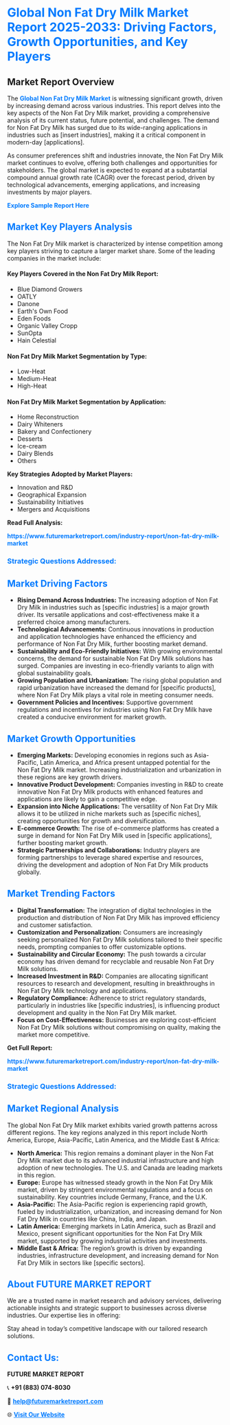<h1 style="color: #007BFF;">Global Non Fat Dry Milk Market Report 2025-2033: Driving Factors, Growth Opportunities, and Key Players</h1>

<section id="overview">
<h2>Market Report Overview</h2>
<p>The <a href="https://www.futuremarketreport.com/industry-report/non-fat-dry-milk-market" style="color: #007BFF; text-decoration: none;"><strong>Global Non Fat Dry Milk Market</strong></a> is witnessing significant growth, driven by increasing demand across various industries. This report delves into the key aspects of the Non Fat Dry Milk market, providing a comprehensive analysis of its current status, future potential, and challenges. The demand for Non Fat Dry Milk has surged due to its wide-ranging applications in industries such as [insert industries], making it a critical component in modern-day [applications].</p>
<p>As consumer preferences shift and industries innovate, the Non Fat Dry Milk market continues to evolve, offering both challenges and opportunities for stakeholders. The global market is expected to expand at a substantial compound annual growth rate (CAGR) over the forecast period, driven by technological advancements, emerging applications, and increasing investments by major players.</p>
</section>

<section id="overview">
<p><a href="https://www.futuremarketreport.com/request-sample/reportId=52518" style="color: #007BFF; text-decoration: none;"><strong>Explore Sample Report Here</strong></a></p>
</section>

<section id="key-players">
<h2 style="color: #007BFF;">Market Key Players Analysis</h2>
<p>The Non Fat Dry Milk market is characterized by intense competition among key players striving to capture a larger market share. Some of the leading companies in the market include:</p>
<h4>Key Players Covered in the Non Fat Dry Milk Report:</h4>
<ul><li>Blue Diamond Growers</li><li>OATLY</li><li>Danone</li><li>Earth&#039;s Own Food</li><li>Eden Foods</li><li>Organic Valley Cropp</li><li>SunOpta</li><li>Hain Celestial</li></ul>
<h4>Non Fat Dry Milk Market Segmentation by Type:</h4>
<ul><li>Low-Heat</li><li>Medium-Heat</li><li>High-Heat</li></ul>

<h4>Non Fat Dry Milk Market Segmentation by Application:</h4>
<ul><li>Home Reconstruction</li><li>Dairy Whiteners</li><li>Bakery and Confectionery</li><li>Desserts</li><li>Ice-cream</li><li>Dairy Blends</li><li>Others</li></ul>
<p><strong>Key Strategies Adopted by Market Players:</strong></p>
<ul>
<li>Innovation and R&D</li>
<li>Geographical Expansion</li>
<li>Sustainability Initiatives</li>
<li>Mergers and Acquisitions</li>
</ul>
</section>

<section>
<p><strong>Read Full Analysis: </strong></p><a href="https://www.futuremarketreport.com/industry-report/non-fat-dry-milk-market" style="color: #007BFF; text-decoration: none;"><strong>https://www.futuremarketreport.com/industry-report/non-fat-dry-milk-market</strong></a>
<h3 style="color: #007BFF;">Strategic Questions Addressed:</h3>
</section>

<section id="driving-factors">
<h2 style="color: #007BFF;">Market Driving Factors</h2>
<ul>
<li><strong>Rising Demand Across Industries:</strong> The increasing adoption of Non Fat Dry Milk in industries such as [specific industries] is a major growth driver. Its versatile applications and cost-effectiveness make it a preferred choice among manufacturers.</li>
<li><strong>Technological Advancements:</strong> Continuous innovations in production and application technologies have enhanced the efficiency and performance of Non Fat Dry Milk, further boosting market demand.</li>
<li><strong>Sustainability and Eco-Friendly Initiatives:</strong> With growing environmental concerns, the demand for sustainable Non Fat Dry Milk solutions has surged. Companies are investing in eco-friendly variants to align with global sustainability goals.</li>
<li><strong>Growing Population and Urbanization:</strong> The rising global population and rapid urbanization have increased the demand for [specific products], where Non Fat Dry Milk plays a vital role in meeting consumer needs.</li>
<li><strong>Government Policies and Incentives:</strong> Supportive government regulations and incentives for industries using Non Fat Dry Milk have created a conducive environment for market growth.</li>
</ul>
</section>

<section id="growth-opportunities">
<h2 style="color: #007BFF;">Market Growth Opportunities</h2>
<ul>
<li><strong>Emerging Markets:</strong> Developing economies in regions such as Asia-Pacific, Latin America, and Africa present untapped potential for the Non Fat Dry Milk market. Increasing industrialization and urbanization in these regions are key growth drivers.</li>
<li><strong>Innovative Product Development:</strong> Companies investing in R&D to create innovative Non Fat Dry Milk products with enhanced features and applications are likely to gain a competitive edge.</li>
<li><strong>Expansion into Niche Applications:</strong> The versatility of Non Fat Dry Milk allows it to be utilized in niche markets such as [specific niches], creating opportunities for growth and diversification.</li>
<li><strong>E-commerce Growth:</strong> The rise of e-commerce platforms has created a surge in demand for Non Fat Dry Milk used in [specific applications], further boosting market growth.</li>
<li><strong>Strategic Partnerships and Collaborations:</strong> Industry players are forming partnerships to leverage shared expertise and resources, driving the development and adoption of Non Fat Dry Milk products globally.</li>
</ul>
</section>

<section id="trending-factors">
<h2 style="color: #007BFF;">Market Trending Factors</h2>
<ul>
<li><strong>Digital Transformation:</strong> The integration of digital technologies in the production and distribution of Non Fat Dry Milk has improved efficiency and customer satisfaction.</li>
<li><strong>Customization and Personalization:</strong> Consumers are increasingly seeking personalized Non Fat Dry Milk solutions tailored to their specific needs, prompting companies to offer customizable options.</li>
<li><strong>Sustainability and Circular Economy:</strong> The push towards a circular economy has driven demand for recyclable and reusable Non Fat Dry Milk solutions.</li>
<li><strong>Increased Investment in R&D:</strong> Companies are allocating significant resources to research and development, resulting in breakthroughs in Non Fat Dry Milk technology and applications.</li>
<li><strong>Regulatory Compliance:</strong> Adherence to strict regulatory standards, particularly in industries like [specific industries], is influencing product development and quality in the Non Fat Dry Milk market.</li>
<li><strong>Focus on Cost-Effectiveness:</strong> Businesses are exploring cost-efficient Non Fat Dry Milk solutions without compromising on quality, making the market more competitive.</li>
</ul>
</section>

<section>
<p><strong>Get Full Report: </strong></p><a href="https://www.futuremarketreport.com/industry-report/non-fat-dry-milk-market" style="color: #007BFF; text-decoration: none;"><strong>https://www.futuremarketreport.com/industry-report/non-fat-dry-milk-market</strong></a>
<h3 style="color: #007BFF;">Strategic Questions Addressed:</h3>
</section>


<section id="regional-analysis">
<h2 style="color: #007BFF;">Market Regional Analysis</h2>
<p>The global Non Fat Dry Milk market exhibits varied growth patterns across different regions. The key regions analyzed in this report include North America, Europe, Asia-Pacific, Latin America, and the Middle East & Africa:</p>
<ul>
<li><strong>North America:</strong> This region remains a dominant player in the Non Fat Dry Milk market due to its advanced industrial infrastructure and high adoption of new technologies. The U.S. and Canada are leading markets in this region.</li>
<li><strong>Europe:</strong> Europe has witnessed steady growth in the Non Fat Dry Milk market, driven by stringent environmental regulations and a focus on sustainability. Key countries include Germany, France, and the U.K.</li>
<li><strong>Asia-Pacific:</strong> The Asia-Pacific region is experiencing rapid growth, fueled by industrialization, urbanization, and increasing demand for Non Fat Dry Milk in countries like China, India, and Japan.</li>
<li><strong>Latin America:</strong> Emerging markets in Latin America, such as Brazil and Mexico, present significant opportunities for the Non Fat Dry Milk market, supported by growing industrial activities and investments.</li>
<li><strong>Middle East & Africa:</strong> The region’s growth is driven by expanding industries, infrastructure development, and increasing demand for Non Fat Dry Milk in sectors like [specific sectors].</li>
</ul>
</section>

<footer>
<h2 style="color: #007BFF;">About FUTURE MARKET REPORT</h2>
<p>We are a trusted name in market research and advisory services, delivering actionable insights and strategic support to businesses across diverse industries. Our expertise lies in offering:</p>

<p>Stay ahead in today’s competitive landscape with our tailored research solutions.</p>

<h2 style="color: #007BFF;">Contact Us:</h2>
<p><strong>FUTURE MARKET REPORT</strong></p>
<p>📞 <strong>+91 (883) 074-8030</strong></p>
<p>📧 <strong><a href="mailto:help@futuremarketreport.com" style="color: #007BFF;">help@futuremarketreport.com</a></strong></p>
<p>🌐 <strong><a href="https://www.futuremarketreport.com/" style="color: #007BFF;">Visit Our Website</a></strong></p>
</footer>